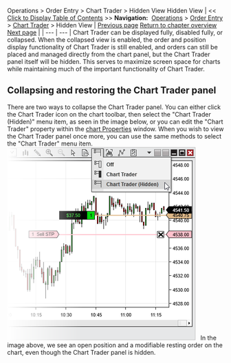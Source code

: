 ﻿
Operations > Order Entry > Chart Trader > Hidden View
Hidden View
| << [Click to Display Table of Contents](collapsed_view.md) >> **Navigation:**     [Operations](operations.md) > [Order Entry](order_entry.md) > [Chart Trader](chart_trader.md) > Hidden View | [Previous page](order__position_display.md) [Return to chapter overview](chart_trader.md) [Next page](submitting_orders4.md) |
| --- | --- |
Chart Trader can be displayed fully, disabled fully, or collapsed. When the collapsed view is enabled, the order and position display functionality of Chart Trader is still enabled, and orders can still be placed and managed directly from the chart panel, but the Chart Trader panel itself will be hidden. This serves to maximize screen space for charts while maintaining much of the important functionality of Chart Trader. 
 
## Collapsing and restoring the Chart Trader panel
There are two ways to collapse the Chart Trader panel. You can either click the Chart Trader icon on the chart toolbar, then select the "Chart Trader (Hidden)" menu item, as seen in the image below, or you can edit the "Chart Trader" property within the [chart Properties](chart_properties.md) window. When you wish to view the Chart Trader panel once more, you can use the same methods to select the "Chart Trader" menu item.
 
![ChartTrader3](charttrader3.png)
 
In the image above, we see an open position and a modifiable resting order on the chart, even though the Chart Trader panel is hidden.

